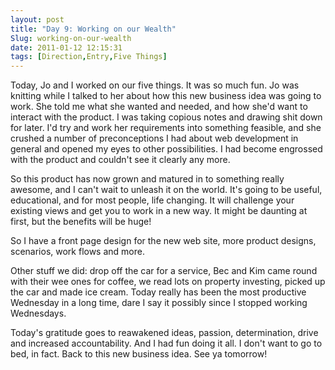```yaml
---
layout: post
title: "Day 9: Working on our Wealth"
Slug: working-on-our-wealth
date: 2011-01-12 12:15:31
tags: [Direction,Entry,Five Things]
---
```

Today, Jo and I worked on our five things. It was so much fun. Jo was knitting while I talked to her about how this new business idea was going to work. She told me what she wanted and needed, and how she'd want to interact with the product. I was taking copious notes and drawing shit down for later. I'd try and work her requirements into something feasible, and she crushed a number of preconceptions I had about web development in general and opened my eyes to other possibilities. I had become engrossed with the product and couldn't see it clearly any more.

So this product has now grown and matured in to something really awesome, and I can't wait to unleash it on the world. It's going to be useful, educational, and for most people, life changing. It will challenge your existing views and get you to work in a new way. It might be daunting at first, but the benefits will be huge!

So I have a front page design for the new web site, more product designs, scenarios, work flows and more.

Other stuff we did: drop off the car for a service, Bec and Kim came round with their wee ones for coffee, we read lots on property investing, picked up the car and made ice cream. Today really has been the most productive Wednesday in a long time, dare I say it possibly since I stopped working Wednesdays.

Today's gratitude goes to reawakened ideas, passion, determination, drive and increased accountability. And I had fun doing it all. I don't want to go to bed, in fact. Back to this new business idea. See ya tomorrow!
